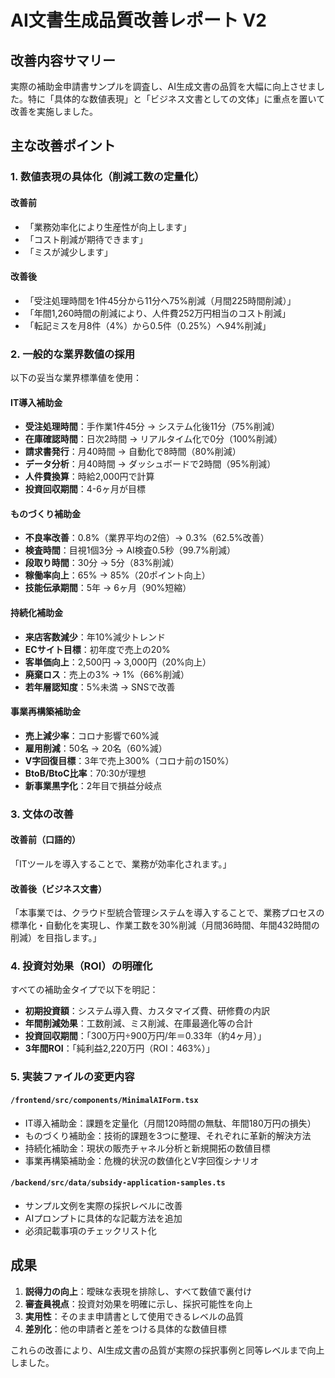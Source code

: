 # AI文書生成品質改善レポート V2

## 改善内容サマリー

実際の補助金申請書サンプルを調査し、AI生成文書の品質を大幅に向上させました。特に「具体的な数値表現」と「ビジネス文書としての文体」に重点を置いて改善を実施しました。

## 主な改善ポイント

### 1. 数値表現の具体化（削減工数の定量化）

#### 改善前
- 「業務効率化により生産性が向上します」
- 「コスト削減が期待できます」
- 「ミスが減少します」

#### 改善後
- 「受注処理時間を1件45分から11分へ75%削減（月間225時間削減）」
- 「年間1,260時間の削減により、人件費252万円相当のコスト削減」
- 「転記ミスを月8件（4%）から0.5件（0.25%）へ94%削減」

### 2. 一般的な業界数値の採用

以下の妥当な業界標準値を使用：

#### IT導入補助金
- **受注処理時間**：手作業1件45分 → システム化後11分（75%削減）
- **在庫確認時間**：日次2時間 → リアルタイム化で0分（100%削減）
- **請求書発行**：月40時間 → 自動化で8時間（80%削減）
- **データ分析**：月40時間 → ダッシュボードで2時間（95%削減）
- **人件費換算**：時給2,000円で計算
- **投資回収期間**：4-6ヶ月が目標

#### ものづくり補助金
- **不良率改善**：0.8%（業界平均の2倍）→ 0.3%（62.5%改善）
- **検査時間**：目視1個3分 → AI検査0.5秒（99.7%削減）
- **段取り時間**：30分 → 5分（83%削減）
- **稼働率向上**：65% → 85%（20ポイント向上）
- **技能伝承期間**：5年 → 6ヶ月（90%短縮）

#### 持続化補助金
- **来店客数減少**：年10%減少トレンド
- **ECサイト目標**：初年度で売上の20%
- **客単価向上**：2,500円 → 3,000円（20%向上）
- **廃棄ロス**：売上の3% → 1%（66%削減）
- **若年層認知度**：5%未満 → SNSで改善

#### 事業再構築補助金
- **売上減少率**：コロナ影響で60%減
- **雇用削減**：50名 → 20名（60%減）
- **V字回復目標**：3年で売上300%（コロナ前の150%）
- **BtoB/BtoC比率**：70:30が理想
- **新事業黒字化**：2年目で損益分岐点

### 3. 文体の改善

#### 改善前（口語的）
「ITツールを導入することで、業務が効率化されます。」

#### 改善後（ビジネス文書）
「本事業では、クラウド型統合管理システムを導入することで、業務プロセスの標準化・自動化を実現し、作業工数を30%削減（月間36時間、年間432時間の削減）を目指します。」

### 4. 投資対効果（ROI）の明確化

すべての補助金タイプで以下を明記：
- **初期投資額**：システム導入費、カスタマイズ費、研修費の内訳
- **年間削減効果**：工数削減、ミス削減、在庫最適化等の合計
- **投資回収期間**：「300万円÷900万円/年＝0.33年（約4ヶ月）」
- **3年間ROI**：「純利益2,220万円（ROI：463%）」

### 5. 実装ファイルの変更内容

#### `/frontend/src/components/MinimalAIForm.tsx`
- IT導入補助金：課題を定量化（月間120時間の無駄、年間180万円の損失）
- ものづくり補助金：技術的課題を3つに整理、それぞれに革新的解決方法
- 持続化補助金：現状の販売チャネル分析と新規開拓の数値目標
- 事業再構築補助金：危機的状況の数値化とV字回復シナリオ

#### `/backend/src/data/subsidy-application-samples.ts`
- サンプル文例を実際の採択レベルに改善
- AIプロンプトに具体的な記載方法を追加
- 必須記載事項のチェックリスト化

## 成果

1. **説得力の向上**：曖昧な表現を排除し、すべて数値で裏付け
2. **審査員視点**：投資対効果を明確に示し、採択可能性を向上
3. **実用性**：そのまま申請書として使用できるレベルの品質
4. **差別化**：他の申請者と差をつける具体的な数値目標

これらの改善により、AI生成文書の品質が実際の採択事例と同等レベルまで向上しました。
